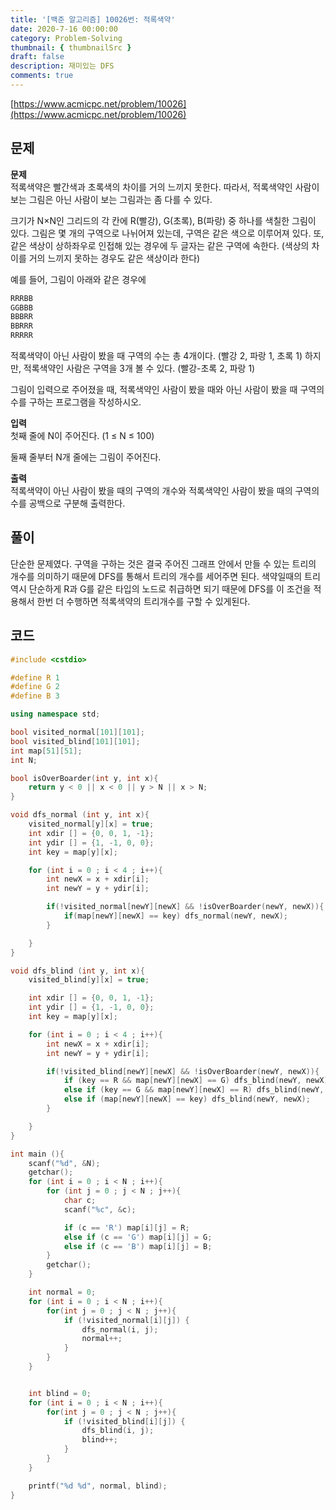 ```yaml
---
title: '[백준 알고리즘] 10026번: 적록색약'
date: 2020-7-16 00:00:00
category: Problem-Solving
thumbnail: { thumbnailSrc }
draft: false
description: 재미있는 DFS
comments: true
---
```


[https://www.acmicpc.net/problem/10026](https://www.acmicpc.net/problem/10026)

## 문제

**문제**<br>
적록색약은 빨간색과 초록색의 차이를 거의 느끼지 못한다. 따라서, 적록색약인 사람이 보는 그림은 아닌 사람이 보는 그림과는 좀 다를 수 있다.

크기가 N×N인 그리드의 각 칸에 R(빨강), G(초록), B(파랑) 중 하나를 색칠한 그림이 있다. 그림은 몇 개의 구역으로 나뉘어져 있는데, 구역은 같은 색으로 이루어져 있다. 또, 같은 색상이 상하좌우로 인접해 있는 경우에 두 글자는 같은 구역에 속한다. (색상의 차이를 거의 느끼지 못하는 경우도 같은 색상이라 한다)

예를 들어, 그림이 아래와 같은 경우에

```cpp
RRRBB
GGBBB
BBBRR
BBRRR
RRRRR
```

적록색약이 아닌 사람이 봤을 때 구역의 수는 총 4개이다. (빨강 2, 파랑 1, 초록 1) 하지만, 적록색약인 사람은 구역을 3개 볼 수 있다. (빨강-초록 2, 파랑 1)

그림이 입력으로 주어졌을 때, 적록색약인 사람이 봤을 때와 아닌 사람이 봤을 때 구역의 수를 구하는 프로그램을 작성하시오.

**입력**<br>
첫째 줄에 N이 주어진다. (1 ≤ N ≤ 100)

둘째 줄부터 N개 줄에는 그림이 주어진다.

**출력**<br>
적록색약이 아닌 사람이 봤을 때의 구역의 개수와 적록색약인 사람이 봤을 때의 구역의 수를 공백으로 구분해 출력한다.

## 풀이

단순한 문제였다. 구역을 구하는 것은 결국 주어진 그래프 안에서 만들 수 있는 트리의 개수를 의미하기 때문에 DFS를 통해서 트리의 개수를 세어주면 된다. 색약일때의 트리 역시 단순하게 R과 G를 같은 타입의 노드로 취급하면 되기 때문에 DFS를 이 조건을 적용해서 한번 더 수행하면 적록색약의 트리개수를 구할 수 있게된다.

## 코드

```cpp
#include <cstdio>

#define R 1
#define G 2
#define B 3

using namespace std;

bool visited_normal[101][101];
bool visited_blind[101][101];
int map[51][51];
int N;

bool isOverBoarder(int y, int x){
    return y < 0 || x < 0 || y > N || x > N;
}

void dfs_normal (int y, int x){
    visited_normal[y][x] = true;
    int xdir [] = {0, 0, 1, -1};
    int ydir [] = {1, -1, 0, 0};
    int key = map[y][x];

    for (int i = 0 ; i < 4 ; i++){
        int newX = x + xdir[i];
        int newY = y + ydir[i];

        if(!visited_normal[newY][newX] && !isOverBoarder(newY, newX)){
            if(map[newY][newX] == key) dfs_normal(newY, newX);
        }

    }
}

void dfs_blind (int y, int x){
    visited_blind[y][x] = true;

    int xdir [] = {0, 0, 1, -1};
    int ydir [] = {1, -1, 0, 0};
    int key = map[y][x];

    for (int i = 0 ; i < 4 ; i++){
        int newX = x + xdir[i];
        int newY = y + ydir[i];

        if(!visited_blind[newY][newX] && !isOverBoarder(newY, newX)){
            if (key == R && map[newY][newX] == G) dfs_blind(newY, newX);
            else if (key == G && map[newY][newX] == R) dfs_blind(newY, newX);
            else if (map[newY][newX] == key) dfs_blind(newY, newX);
        }

    }
}

int main (){
    scanf("%d", &N);
    getchar();
    for (int i = 0 ; i < N ; i++){
        for (int j = 0 ; j < N ; j++){
            char c;
            scanf("%c", &c);

            if (c == 'R') map[i][j] = R;
            else if (c == 'G') map[i][j] = G;
            else if (c == 'B') map[i][j] = B;
        }
        getchar();
    }

    int normal = 0;
    for (int i = 0 ; i < N ; i++){
        for(int j = 0 ; j < N ; j++){
            if (!visited_normal[i][j]) {
                dfs_normal(i, j);
                normal++;
            }
        }
    }


    int blind = 0;
    for (int i = 0 ; i < N ; i++){
        for(int j = 0 ; j < N ; j++){
            if (!visited_blind[i][j]) {
                dfs_blind(i, j);
                blind++;
            }
        }
    }

    printf("%d %d", normal, blind);
}

```
